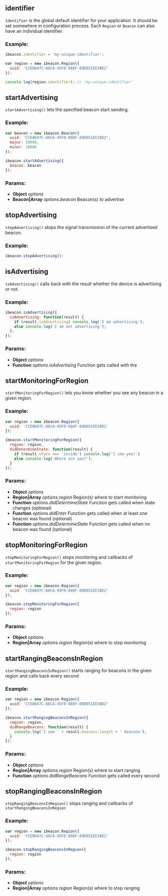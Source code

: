 

<!-- Start /Users/johannes/Desktop/projects/cordova-ibeacon-plugin/www/beacon.js -->

<!-- End /Users/johannes/Desktop/projects/cordova-ibeacon-plugin/www/beacon.js -->




<!-- Start /Users/johannes/Desktop/projects/cordova-ibeacon-plugin/www/defaults.js -->

<!-- End /Users/johannes/Desktop/projects/cordova-ibeacon-plugin/www/defaults.js -->




<!-- Start /Users/johannes/Desktop/projects/cordova-ibeacon-plugin/www/helper.js -->

<!-- End /Users/johannes/Desktop/projects/cordova-ibeacon-plugin/www/helper.js -->




<!-- Start /Users/johannes/Desktop/projects/cordova-ibeacon-plugin/www/ibeacon.js -->

## identifier

`identifier` is the global default identifier for your application. It
should be set somewhere in configuration process. Each `Region` or
`Beacon` can also have an individual identifier.

### Example:

```js
ibeacon.identifier = 'my-unique-identifier';

var region = new ibeacon.Region({
  uuid: 'CCE0847C-66CA-45F0-888F-89DD51EE38D2'
});

console.log(region.identifier); // 'my-unique-identifier'
```

## startAdvertising

`startAdvertising()` lets the specified beacon start sending.

### Example:

```js
var beacon = new ibeacon.Beacon({
  uuid: 'CCE0847C-66CA-45F0-888F-89DD51EE38D2',
  major: 10000,
  minor: 10000
});

ibeacon.startAdvertising({
  beacon: beacon
});
```

### Params: 

* **Object** *options* 
* **Beacon|Array** *options.beacon* Beacon(s) to advertise

## stopAdvertising

`stopAdvertising()` stops the signal transmission of the current
advertised beacon.

### Example:

```js
ibeacon.stopAdvertising();
```

## isAdvertising

`isAdvertising()` calls back with the result whether the device is
advertising or not.

### Example:

```js
ibeacon.isAdvertising({
  isAdvertising: function(result) {
    if (result.isAdvertising) console.log('I am advertising');
    else console.log('I am not advertising');
  };
});
```

### Params: 

* **Object** *options* 
* **Function** *options.isAdvertising* Function gets called with the

## startMonitoringForRegion

`startMonitoringForRegion()` lets you know whether you see any beacon in a
given region.

### Example:

```js
var region = new ibeacon.Region({
  uuid: 'CCE0847C-66CA-45F0-888F-89DD51EE38D2'
});

ibeacon.startMonitoringForRegion({
  region: region,
  didDetermineState: function(result) {
    if (result.state === 'inside') console.log('I see you!')
    else console.log('Where are you?');
  }
});
```

### Params: 

* **Object** *options* 
* **Region|Array** *options.region* Region(s) where to start monitoring
* **Function** *options.didDetermineState* Function gets called when state changes (optional)
* **Function** *options.didEnter* Function gets called when at least one beacon was found (optional)
* **Function** *options.didDetermineState* Function gets called when no beacon was found (optional)

## stopMonitoringForRegion

`stopMonitoringForRegion()` stops monitoring and callbacks of `startMonitoringForRegion`
for the given region.

### Example:

```js
var region = new ibeacon.Region({
  uuid: 'CCE0847C-66CA-45F0-888F-89DD51EE38D2'
});

ibeacon.stopMonitoringForRegion({
  region: region
});
```

### Params: 

* **Object** *options* 
* **Region|Array** *options.region* Region(s) where to stop monitoring

## startRangingBeaconsInRegion

`startRangingBeaconsInRegion()` starts ranging for beacons in the given
region and calls back every second

### Example:

```js
var region = new ibeacon.Region({
  uuid: 'CCE0847C-66CA-45F0-888F-89DD51EE38D2'
});

ibeacon.startRangingBeaconsInRegion({
  region: region,
  didRangeBeacons: function(result) {
    console.log('I see ' + result.beacons.length + ' beacons');
  }
});
```

### Params: 

* **Object** *options* 
* **Region|Array** *options.region* Region(s) where to start ranging
* **Function** *options.didRangeBeacons* Function gets called every second

## stopRangingBeaconsInRegion

`stopRangingBeaconsInRegion()` stops ranging and callbacks of `startRangingBeaconsInRegion`

### Example:

```js
var region = new ibeacon.Region({
  uuid: 'CCE0847C-66CA-45F0-888F-89DD51EE38D2'
});

ibeacon.stopRangingBeaconsInRegion({
  region: region
});
```

### Params: 

* **Object** *options* 
* **Region|Array** *options.region* Region(s) where to stop ranging

<!-- End /Users/johannes/Desktop/projects/cordova-ibeacon-plugin/www/ibeacon.js -->




<!-- Start /Users/johannes/Desktop/projects/cordova-ibeacon-plugin/www/region.js -->

<!-- End /Users/johannes/Desktop/projects/cordova-ibeacon-plugin/www/region.js -->

